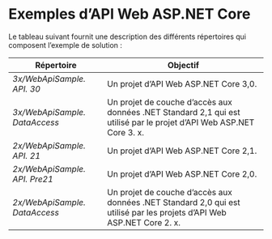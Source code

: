 # <a name="aspnet-core-web-api-samples"></a>Exemples d’API Web ASP.NET Core

Le tableau suivant fournit une description des différents répertoires qui composent l’exemple de solution :

| Répertoire                   | Objectif |
|-----------------------------|------------------------------------------------------------|
| *3x/WebApiSample. API. 30*    | Un projet d’API Web ASP.NET Core 3,0.                       |
| *3x/WebApiSample. DataAccess*| Un projet de couche d’accès aux données .NET Standard 2,1 qui est utilisé par le projet d’API Web ASP.NET Core 3. x.|
| *2x/WebApiSample. API. 21*    | Un projet d’API Web ASP.NET Core 2,1.                         |
| *2x/WebApiSample. API. Pre21* | Un projet d’API Web ASP.NET Core 2,0.                         |
| *2x/WebApiSample. DataAccess*| Un projet de couche d’accès aux données .NET Standard 2,0 qui est utilisé par les projets d’API Web ASP.NET Core 2. x.|
